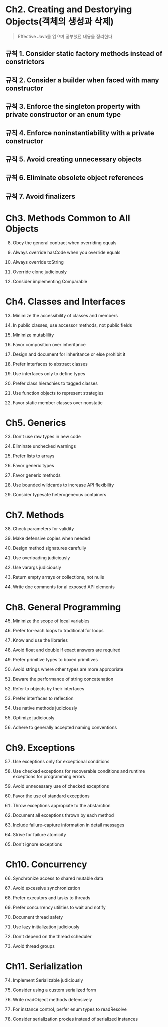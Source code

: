 # Ch2. Creating and Destorying Objects(객체의 생성과 삭제)
> Effective Java를 읽으며 공부했던 내용을 정리한다


## 규칙 1. Consider static factory methods instead of constrictors


## 규칙 2. Consider a builder when faced with many constructor


## 규칙 3. Enforce the singleton property with private constructor or an enum type


## 규칙 4. Enforce noninstantiability with a private constructor


## 규칙 5. Avoid creating unnecessary objects


## 규칙 6. Eliminate obsolete object references


## 규칙 7. Avoid finalizers




# Ch3. Methods Common to All Objects

8. Obey the general contract when overriding equals

9. Always override hasCode when you override equals

10. Always override toString

11. Override clone judiciously

12. Consider implementing Comparable


# Ch4. Classes and Interfaces

13. Minimize the accessibility of classes and members

14. In public classes, use accessor methods, not public fields

15. Minimize mutablility

16. Favor composition over inheritance

17. Design and document for inheritance or else prohibit it

18. Prefer interfaces to abstract classes

19. Use interfaces only to define types

20. Prefer class hierachies to tagged classes

21. Use function objects to represent strategies

22. Favor static member classes over nonstatic


# Ch5. Generics

23. Don't use raw types in new code

24. Eliminate unchecked warnings

25. Prefer lists to arrays

26. Favor generic types

27. Favor generic methods

28. Use bounded wildcards to increase API flexibility

29. Consider typesafe heterogeneous containers


# Ch7. Methods

38. Check parameters for validity

39. Make defensive copies when needed

40. Design method signatures carefully

41. Use overloading judiciously

42. Use varargs judiciously


43. Return empty arrays or collections, not nulls

44. Write doc comments for al exposed API elements


# Ch8. General Programming

45. Minimize the scope of local variables

46. Prefer for-each loops to traditional for loops

47. Know and use the libraries

48. Avoid float and double if exact answers are required

49. Prefer primitive types to boxed primitives

50. Avoid strings where other types are more appropriate

51. Beware the performance of string concatenation

52. Refer to objects by their interfaces

53. Prefer interfaces to reflection

54. Use native methods judiciously

55. Optimize judiciously

56. Adhere to generally accepted naming conventions


# Ch9. Exceptions

57. Use exceptions only for exceptional conditions

58. Use checked exceptions for recoverable conditions and runtime exceptions for programming errors

59. Avoid unnecessary use of checked exceptions

60. Favor the use of standard exceptions

61. Throw exceptions appropiate to the abstarction

62. Document all exceptions thrown by each method

63. Include failure-capture information in detail messages

64. Strive for failure atomicity

65. Don't ignore exceptions


# Ch10. Concurrency

66. Synchronize access to shared mutable data

67. Avoid excessive synchronization

68. Prefer executors and tasks to threads

69. Prefer concurrency utilities to wait and notify

70. Document thread safety

71. Use lazy initialization judiciously

72. Don't depend on the thread scheduler

73. Avoid thread groups


# Ch11. Serialization

74. Implement Serializable judiciously

75. Consider using a custom serialized form

76. Write readObject methods defensively

77. For instance control, perfer enum types to readResolve

78. Consider serialization proxies instead of serialized instances


